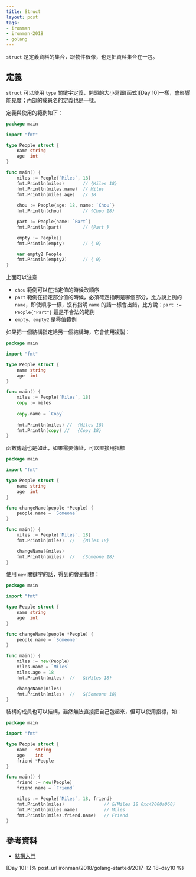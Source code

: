 ```yaml
---
title: Struct
layout: post
tags:
- ironman
- ironman-2018
- golang
---
```


`struct` 是定義資料的集合，跟物件很像，也是把資料集合在一包。

## 定義

`struct` 可以使用 `type` 關鍵字定義，開頭的大小寫跟[函式][Day 10]一樣，會影響能見度；內部的成員名的定義也是一樣。

定義與使用的範例如下：

```go
package main

import "fmt"

type People struct {
	name string
	age  int
}

func main() {
	miles := People{`Miles`, 18}
	fmt.Println(miles)       // {Miles 18}
	fmt.Println(miles.name)  // Miles
	fmt.Println(miles.age)   // 18
	
	chou := People{age: 18, name: `Chou`}
	fmt.Println(chou)        // {Chou 18}

	part := People{name: `Part`}
	fmt.Println(part)        // {Part }

	empty := People{}
	fmt.Println(empty)       // { 0}

	var empty2 People
	fmt.Println(empty2)      // { 0}
}
```

上面可以注意

* `chou` 範例可以在指定值的時候改順序
* `part` 範例在指定部分值的時候，必須確定指明是哪個部分，比方說上例的 `name`，即使順序一樣，沒有指明 `name` 的話一樣會出錯，比方說：`part := People{"Part"}` 這是不合法的範例
* `empty`、`empty2` 是零值範例

如果把一個結構指定給另一個結構時，它會使用複製：

```go
package main

import "fmt"

type People struct {
	name string
	age  int
}

func main() {
	miles := People{`Miles`, 18}
	copy := miles
	
	copy.name = `Copy`
	
	fmt.Println(miles) //  {Miles 18}
	fmt.Println(copy) //   {Copy 18}
}
```

函數傳遞也是如此，如果需要傳址，可以直接用指標

```go
package main

import "fmt"

type People struct {
	name string
	age  int
}

func changeName(people *People) {
	people.name = `Someone`
}

func main() {
	miles := People{`Miles`, 18}
	fmt.Println(miles)  //   {Miles 18}

	changeName(&miles)
	fmt.Println(miles)  //   {Someone 18}
}
```

使用 `new` 關鍵字的話，得到的會是指標：

```go
package main

import "fmt"

type People struct {
	name string
	age  int
}

func changeName(people *People) {
	people.name = `Someone`
}

func main() {
	miles := new(People)
	miles.name = `Miles`
	miles.age = 18
	fmt.Println(miles)  //   &{Miles 18}

	changeName(miles)
	fmt.Println(miles)  //   &{Someone 18}
}
```

結構的成員也可以結構，雖然無法直接把自己包起來，但可以使用指標，如：

```go
package main

import "fmt"

type People struct {
	name   string
	age    int
	friend *People
}

func main() {
	friend := new(People)
	friend.name = `Friend`

	miles := People{`Miles`, 18, friend}
	fmt.Println(miles)               // &{Miles 18 0xc42000a060}
	fmt.Println(miles.name)          // Miles
	fmt.Println(miles.friend.name)   // Friend
}
```

## 參考資料

* [結構入門](https://openhome.cc/Gossip/Go/Struct.html)

[Day 10]: {% post_url ironman/2018/golang-started/2017-12-18-day10 %}
